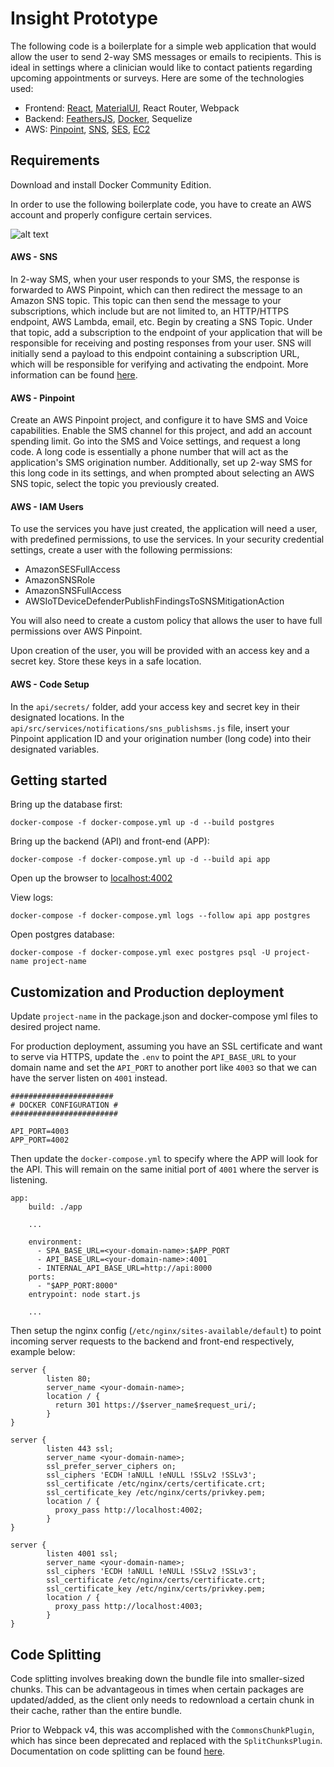 # Insight Prototype

The following code is a boilerplate for a simple web application that would allow the user to send 2-way SMS messages or emails to recipients. This is ideal in settings where a clinician would like to contact patients regarding upcoming appointments or surveys. Here are some of the technologies used:

- Frontend: [React](https://reactjs.org/), [MaterialUI](https://material-ui.com/), React Router, Webpack
- Backend: [FeathersJS](https://feathersjs.com/), [Docker](https://www.docker.com/), Sequelize
- AWS: [Pinpoint](https://aws.amazon.com/pinpoint/), [SNS](https://aws.amazon.com/sns/), [SES](https://aws.amazon.com/ses/), [EC2](https://aws.amazon.com/ec2/)

## Requirements

Download and install Docker Community Edition. 

In order to use the following boilerplate code, you have to create an AWS account and properly configure certain services.

![alt text](https://i.stack.imgur.com/3mmXe.png "AWS Pinpoint Architecture")


#### AWS - SNS

In 2-way SMS, when your user responds to your SMS, the response is forwarded to AWS Pinpoint, which can then redirect the message to an Amazon SNS topic. This topic can then send the message to your subscriptions, which include but are not limited to, an HTTP/HTTPS endpoint, AWS Lambda, email, etc. Begin by creating a SNS Topic. Under that topic, add a subscription to the endpoint of your application that will be responsible for receiving and posting responses from your user. SNS will initially send a payload to this endpoint containing a subscription URL, which will be responsible for verifying and activating the endpoint. More information can be found [here](https://docs.aws.amazon.com/sns/latest/dg/sns-http-https-endpoint-as-subscriber.html#SendMessageToHttp.subscribe).

#### AWS - Pinpoint

Create an AWS Pinpoint project, and configure it to have SMS and Voice capabilities. Enable the SMS channel for this project, and add an account spending limit. Go into the SMS and Voice settings, and request a long code. A long code is essentially a phone number that will act as the application's SMS origination number. Additionally, set up 2-way SMS for this long code in its settings, and when prompted about selecting an AWS SNS topic, select the topic you previously created.

#### AWS - IAM Users

To use the services you have just created, the application will need a user, with predefined permissions, to use the services. In your security credential settings, create a user with the following permissions: 
- AmazonSESFullAccess
- AmazonSNSRole
- AmazonSNSFullAccess
- AWSIoTDeviceDefenderPublishFindingsToSNSMitigationAction

You will also need to create a custom policy that allows the user to have full permissions over AWS Pinpoint. 

Upon creation of the user, you will be provided with an access key and a secret key. Store these keys in a safe location.

#### AWS - Code Setup

In the `api/secrets/` folder, add your access key and secret key in their designated locations. In the  `api/src/services/notifications/sns_publishsms.js` file, insert your Pinpoint application ID and your origination number (long code) into their designated variables. 


## Getting started

Bring up the database first:
```
docker-compose -f docker-compose.yml up -d --build postgres
```

Bring up the backend (API) and front-end (APP):
```
docker-compose -f docker-compose.yml up -d --build api app
```

Open up the browser to [localhost:4002](http://localhost:4002/)

View logs:
```
docker-compose -f docker-compose.yml logs --follow api app postgres
```

Open postgres database:
```
docker-compose -f docker-compose.yml exec postgres psql -U project-name project-name
```

## Customization and Production deployment
Update `project-name` in the package.json and docker-compose yml files to desired project name.

For production deployment, assuming you have an SSL certificate and want to serve via HTTPS, update the `.env` to point the `API_BASE_URL` to your domain name and set the `API_PORT` to another port like `4003` so that we can have the server listen on `4001` instead.
```
#######################
# DOCKER CONFIGURATION #
########################

API_PORT=4003
APP_PORT=4002

```
Then update the `docker-compose.yml` to specify where the APP will look for the API. This will remain on the same initial port of `4001` where the server is listening.
```
app:
    build: ./app

    ...

    environment:
      - SPA_BASE_URL=<your-domain-name>:$APP_PORT
      - API_BASE_URL=<your-domain-name>:4001
      - INTERNAL_API_BASE_URL=http://api:8000
    ports:
      - "$APP_PORT:8000"
    entrypoint: node start.js

    ...

```


Then setup the nginx config (`/etc/nginx/sites-available/default`) to point incoming server requests to the backend and front-end respectively, example below:
```
server {
        listen 80;
        server_name <your-domain-name>;
        location / {
          return 301 https://$server_name$request_uri/;
        }
}

server {
        listen 443 ssl;
        server_name <your-domain-name>;
        ssl_prefer_server_ciphers on;
        ssl_ciphers 'ECDH !aNULL !eNULL !SSLv2 !SSLv3';
        ssl_certificate /etc/nginx/certs/certificate.crt;
        ssl_certificate_key /etc/nginx/certs/privkey.pem;
        location / {
          proxy_pass http://localhost:4002;
        }
}

server {
        listen 4001 ssl;
        server_name <your-domain-name>;
        ssl_ciphers 'ECDH !aNULL !eNULL !SSLv2 !SSLv3';
        ssl_certificate /etc/nginx/certs/certificate.crt;
        ssl_certificate_key /etc/nginx/certs/privkey.pem;
        location / {
          proxy_pass http://localhost:4003;
        }
}
```

## Code Splitting
Code splitting involves breaking down the bundle file into smaller-sized chunks. This can be advantageous in times when certain packages are updated/added, as the client only needs to redownload a certain chunk in their cache, rather than the entire bundle. 

Prior to Webpack v4, this was accomplished with the `CommonsChunkPlugin`, which has since been deprecated and replaced with the `SplitChunksPlugin`. Documentation on code splitting can be found [here](https://webpack.js.org/plugins/split-chunks-plugin/).
